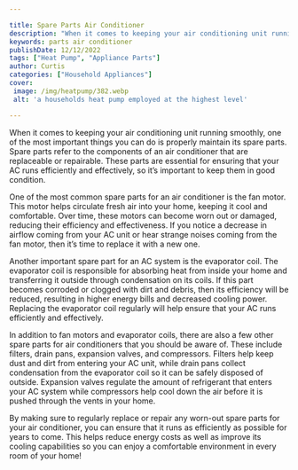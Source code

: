 ```yaml
---

title: Spare Parts Air Conditioner
description: "When it comes to keeping your air conditioning unit running smoothly, one of the most important things you can do is properly main...find out now"
keywords: parts air conditioner
publishDate: 12/12/2022
tags: ["Heat Pump", "Appliance Parts"]
author: Curtis
categories: ["Household Appliances"]
cover: 
 image: /img/heatpump/382.webp
 alt: 'a households heat pump employed at the highest level'

---
```


When it comes to keeping your air conditioning unit running smoothly, one of the most important things you can do is properly maintain its spare parts. Spare parts refer to the components of an air conditioner that are replaceable or repairable. These parts are essential for ensuring that your AC runs efficiently and effectively, so it’s important to keep them in good condition.

One of the most common spare parts for an air conditioner is the fan motor. This motor helps circulate fresh air into your home, keeping it cool and comfortable. Over time, these motors can become worn out or damaged, reducing their efficiency and effectiveness. If you notice a decrease in airflow coming from your AC unit or hear strange noises coming from the fan motor, then it’s time to replace it with a new one.

Another important spare part for an AC system is the evaporator coil. The evaporator coil is responsible for absorbing heat from inside your home and transferring it outside through condensation on its coils. If this part becomes corroded or clogged with dirt and debris, then its efficiency will be reduced, resulting in higher energy bills and decreased cooling power. Replacing the evaporator coil regularly will help ensure that your AC runs efficiently and effectively.

In addition to fan motors and evaporator coils, there are also a few other spare parts for air conditioners that you should be aware of. These include filters, drain pans, expansion valves, and compressors. Filters help keep dust and dirt from entering your AC unit, while drain pans collect condensation from the evaporator coil so it can be safely disposed of outside. Expansion valves regulate the amount of refrigerant that enters your AC system while compressors help cool down the air before it is pushed through the vents in your home.

By making sure to regularly replace or repair any worn-out spare parts for your air conditioner, you can ensure that it runs as efficiently as possible for years to come. This helps reduce energy costs as well as improve its cooling capabilities so you can enjoy a comfortable environment in every room of your home!
